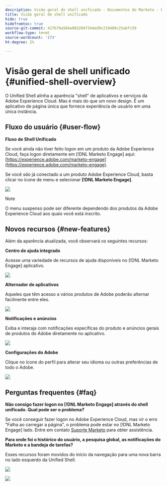 ```yaml
---
description: Visão geral do shell unificado - Documentos do Marketo - Documentação do produto
title: Visão geral de shell unificado
hide: true
hidefromtoc: true
source-git-commit: 427b79a584a003204f344ed9c219489c25abfc59
workflow-type: tm+mt
source-wordcount: '273'
ht-degree: 2%

---
```


# Visão geral de shell unificado {#unified-shell-overview}

O Unified Shell alinha a aparência &quot;shell&quot; de aplicativos e serviços da Adobe Experience Cloud. Mas é mais do que um novo design. É um aplicativo de página única que fornece experiência de usuário em uma única instância.

## Fluxo do usuário {#user-flow}

**Fluxo de Shell Unificado**

Se você ainda não tiver feito logon em um produto da Adobe Experience Cloud, faça logon diretamente em [!DNL Marketo Engage] aqui: [https://experience.adobe.com/marketo-engage](https://experience.adobe.com/marketo-engage).

Se você _são_ já conectado a um produto Adobe Experience Cloud, basta clicar no ícone de menu e selecionar **[!DNL Marketo Engage]**.

![](assets/unified-shell-overview-1.png)

>[!NOTE]
>
>O menu suspenso pode ser diferente dependendo dos produtos da Adobe Experience Cloud aos quais você está inscrito.

## Novos recursos {#new-features}

Além da aparência atualizada, você observará os seguintes recursos:

**Centro de ajuda integrado**

Acesse uma variedade de recursos de ajuda disponíveis no [!DNL Marketo Engage] aplicativo.

![](assets/unified-shell-overview-2.png)

**Alternador de aplicativos**

Aqueles que têm acesso a vários produtos de Adobe poderão alternar facilmente entre eles.

![](assets/unified-shell-overview-3.png)

**Notificações e anúncios**

Exiba e interaja com notificações específicas do produto e anúncios gerais de produtos do Adobe diretamente no aplicativo.

![](assets/unified-shell-overview-4.png)

**Configurações do Adobe**

Clique no ícone do perfil para alterar seu idioma ou outras preferências de todo o Adobe.

![](assets/unified-shell-overview-5.png)

## Perguntas frequentes {#faq}

**Não consigo fazer logon no [!DNL Marketo Engage] através do shell unificado. Qual pode ser o problema?**

Se você conseguir fazer logon no Adobe Experience Cloud, mas vir o erro &quot;Falha ao carregar a página&quot;, o problema pode estar no [!DNL Marketo Engage] lado. Entre em contato [Suporte Marketo](https://nation.marketo.com/t5/support/ct-p/Support) para obter assistência.

**Para onde foi o histórico do usuário, a pesquisa global, as notificações do Marketo e a bandeja de tarefas?**

Esses recursos foram movidos do início da navegação para uma nova barra no lado esquerdo da Unified Shell.

![](assets/unified-shell-overview-6.png)

![](assets/unified-shell-overview-7.png)
